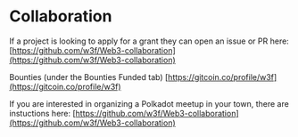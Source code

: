 # Collaboration

If a project is looking to apply for a grant they can open an issue or PR here: [https://github.com/w3f/Web3-collaboration](https://github.com/w3f/Web3-collaboration)

Bounties (under the Bounties Funded tab) [https://gitcoin.co/profile/w3f](https://gitcoin.co/profile/w3f)

If you are interested in organizing a Polkadot meetup in your town, there are instuctions here: [https://github.com/w3f/Web3-collaboration](https://github.com/w3f/Web3-collaboration)